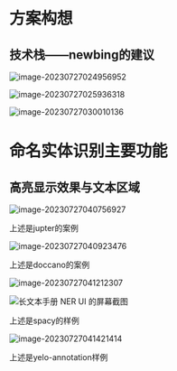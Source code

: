 

# 方案构想

## 技术栈——newbing的建议

![image-20230727024956952](https://cdn.jsdelivr.net/gh/Moyu-moyuing/ImageHostingWebsite@main/Img/202307270249168.png)

![image-20230727025936318](https://cdn.jsdelivr.net/gh/Moyu-moyuing/ImageHostingWebsite@main/Img/202307270259450.png)

![image-20230727030010136](https://cdn.jsdelivr.net/gh/Moyu-moyuing/ImageHostingWebsite@main/Img/202307270300251.png)

# 命名实体识别主要功能

## 高亮显示效果与文本区域

![image-20230727040756927](https://cdn.jsdelivr.net/gh/Moyu-moyuing/ImageHostingWebsite@main/Img/202307270407034.png)

上述是jupter的案例

![image-20230727040923476](https://cdn.jsdelivr.net/gh/Moyu-moyuing/ImageHostingWebsite@main/Img/202307270409591.png)

上述是doccano的案例

![image-20230727041212307](https://cdn.jsdelivr.net/gh/Moyu-moyuing/ImageHostingWebsite@main/Img/202307270412390.png)

![长文本手册 NER UI 的屏幕截图](https://cdn.jsdelivr.net/gh/Moyu-moyuing/ImageHostingWebsite@main/Img/202307270412661.png)

上述是spacy的样例

![image-20230727041421414](https://cdn.jsdelivr.net/gh/Moyu-moyuing/ImageHostingWebsite@main/Img/202307270414533.png)

上述是yelo-annotation样例


